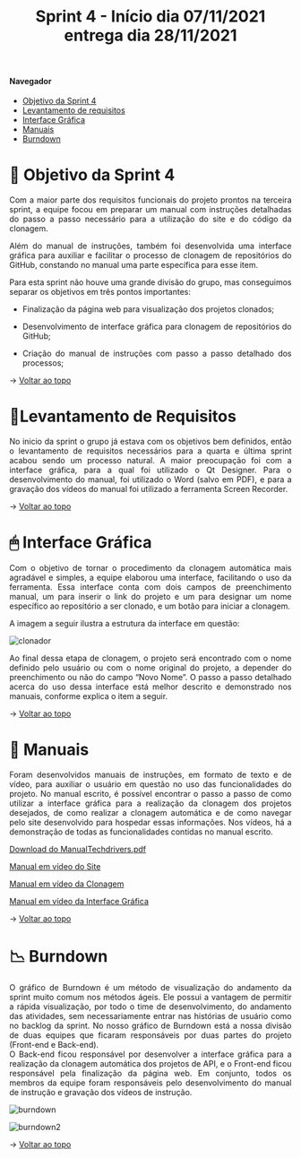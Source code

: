 <div align="center">
  <h1>Sprint 4 - Início dia 07/11/2021 entrega dia 28/11/2021</h1>
</div>

<br id="topo">  
  
#### Navegador
* <a href="#objetivo">Objetivo da Sprint 4</a>
* <a href="#requisitos">Levantamento de requisitos</a>
* <a href="#interfaceGrafica">Interface Gráfica</a>
* <a href="#manual">Manuais</a>
* <a href="#burndown">Burndown</a>

<span id="objetivo">

# 📌 Objetivo da Sprint 4
  <p align="justify">
Com a maior parte dos requisitos funcionais do projeto prontos na terceira sprint, a equipe focou em preparar um manual com instruções detalhadas do passo a passo necessário para a utilização do site e do código da clonagem.
  </p>
  <p align="justify">
    Além do manual de instruções, também foi desenvolvida uma interface gráfica para auxiliar e facilitar o processo de clonagem de repositórios do GitHub, constando no manual uma parte específica para esse item.
  </p>
<div align="justify">
Para esta sprint não houve uma grande divisão do grupo, mas conseguimos separar os objetivos em três pontos importantes:
  
* Finalização da página web para visualização dos projetos clonados;
  
* Desenvolvimento de interface gráfica para clonagem de repositórios do GitHub;
  
* Criação do manual de instruções com passo a passo detalhado dos processos;
  

→ [Voltar ao topo](#topo)
  
 
  <span id="requisitos">

# 📝Levantamento de Requisitos 
  <p align="justify">
  No inicio da sprint o grupo já estava com os objetivos bem definidos, então o levantamento de requisitos necessários para a quarta e última sprint acabou sendo um processo natural. A maior preocupação foi com a interface gráfica, para a qual foi utilizado o Qt Designer. Para o desenvolvimento do manual, foi utilizado o Word (salvo em PDF), e para a gravação dos vídeos do manual foi utilizado a ferramenta Screen Recorder.
  </p>
    
 → [Voltar ao topo](#topo)
    
  <span id="interfaceGrafica">
 
# 🖱 Interface Gráfica
 
  <p>Com o objetivo de tornar o procedimento da clonagem automática mais agradável e simples, a equipe elaborou uma interface, facilitando o uso da ferramenta.
    Essa interface conta com dois campos de preenchimento manual, um para inserir o link do projeto e um para designar um nome específico ao repositório a ser clonado,
    e um botão para iniciar a clonagem.
    </p>
  <p>A imagem a seguir ilustra a estrutura da interface em questão:
    </p>

![clonador](https://user-images.githubusercontent.com/86115352/143720642-a3d70b83-53f7-4353-a162-f24a69f1fbb0.png)

<p> 
  Ao final dessa etapa de clonagem, o projeto será encontrado com o nome definido pelo usuário ou com o nome original do projeto, a depender do preenchimento ou não do campo “Novo Nome”. O passo a passo detalhado acerca do uso dessa interface está melhor descrito e demonstrado nos manuais, conforme explica o item a seguir.
    </p>
    
  → [Voltar ao topo](#topo)
    
   <span id="manual">
     
 # 📖 Manuais 
   <p>Foram desenvolvidos manuais de instruções, em formato de texto e de vídeo, para auxiliar o usuário em questão no uso das funcionalidades do projeto. No manual escrito, é possível encontrar o passo a passo de como utilizar a interface gráfica para a realização da clonagem dos projetos desejados, de como realizar a clonagem automática e de como navegar pelo site desenvolvido para hospedar essas informações. Nos vídeos, há a demonstração de todas as funcionalidades contidas no manual escrito. </p>
     
  [Download do ManualTechdrivers.pdf](https://github.com/TechDriversFatec/TechDrivers/files/7612295/Manual_Techdrivers.pdf)

  [Manual em vídeo do Site](https://youtu.be/DV-dKaON3MU)
     
  [Manual em vídeo da Clonagem](https://youtu.be/h6XxaiR124c)
     
  [Manual em vídeo da Interface Gráfica](https://youtu.be/l5Hon-ichZ8)
     
  → [Voltar ao topo](#topo)
        
   <span id="burndown">
  
  # 📉 Burndown
    
   <p>O gráfico de Burndown é um método de visualização do andamento da sprint muito comum nos métodos ágeis. Ele possui a vantagem de permitir a rápida visualização, por todo o time de desenvolvimento, do andamento das atividades, sem necessariamente entrar nas histórias de usuário como no backlog da sprint. No nosso gráfico de Burndown está a nossa divisão de duas equipes que ficaram responsáveis por duas partes do projeto (Front-end e Back-end).<br>
      O Back-end ficou responsável por desenvolver a interface gráfica para a realização da clonagem automática dos projetos de API, e o Front-end ficou responsável pela finalização da página web. Em conjunto, todos os membros da equipe foram responsáveis pelo desenvolvimento do manual de instrução e gravação dos vídeos de instrução. </p>
     
 ![burndown](https://user-images.githubusercontent.com/80860267/143718802-cec24b4a-54f0-4364-a8e0-e73a6b479dc9.jpg)

 ![burndown2](https://user-images.githubusercontent.com/80860267/143719556-fed9e4c6-44f9-463b-b824-ab954033daf2.jpeg)

     
  → [Voltar ao topo](#topo)

